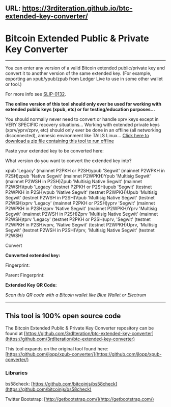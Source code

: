 URL: https://3rditeration.github.io/btc-extended-key-converter/
---
# Bitcoin Extended Public & Private Key Converter

* * *

You can enter any version of a valid Bitcoin extended public/private key and convert it to another version of the same extended key. (For example, exporting an xpub/ypub/zpub from Ledger Live to use in some other wallet or tool.)

For more info see [SLIP-0132](https://github.com/satoshilabs/slips/blob/master/slip-0132.md).


**The online version of this tool should only ever be used for working with extended public keys (xpub, etc) or for testing/education purposes...**

You should normally never need to convert or handle xprv keys except in VERY SPECIFIC recovery situations... Working with extended private keys (xprv/yprv/zprv, etc) should only ever be done in an offline (all networking disconnected), amnesic environment like TAILS Linux... [Click here to download a zip file containing this tool to run offline](https://github.com/3rdIteration/btc-extended-key-converter/archive/master.zip)

Paste your extended key to be converted here:

What version do you want to convert the extended key into?

xpub 'Legacy' (mainnet P2PKH or P2SH)ypub 'Segwit' (mainnet P2WPKH in P2SH)zpub 'Native Segwit' (mainnet P2WPKH)Ypub 'Multisig Segwit' (mainnet P2WSH in P2SH)Zpub 'Multisig Native Segwit' (mainnet P2WSH)tpub 'Legacy' (testnet P2PKH or P2SH)upub 'Segwit' (testnet P2WPKH in P2SH)vpub 'Native Segwit' (testnet P2WPKH)Upub 'Multisig Segwit' (testnet P2WSH in P2SH)Vpub 'Multisig Native Segwit' (testnet P2WSH)xprv 'Legacy' (mainnet P2PKH or P2SH)yprv 'Segwit' (mainnet P2WPKH in P2SH)zprv 'Native Segwit' (mainnet P2WPKH)Yprv 'Multisig Segwit' (mainnet P2WSH in P2SH)Zprv 'Multisig Native Segwit' (mainnet P2WSH)tprv 'Legacy' (testnet P2PKH or P2SH)uprv, 'Segwit' (testnet P2WPKH in P2SH)vprv, 'Native Segwit' (testnet P2WPKH)Uprv, 'Multisig Segwit' (testnet P2WSH in P2SH)Vprv, 'Multisig Native Segwit' (testnet P2WSH)

Convert

**Converted extended key:**

Fingerprint:

Parent Fingerprint:

**Extended Key QR Code:**

_Scan this QR code with a Bitcoin wallet like Blue Wallet or Electrum_

* * *

## This tool is 100% open source code

The Bitcoin Extended Public & Private Key Converter repository can be found at [https://github.com/3rdIteration/btc-extended-key-converter](https://github.com/3rdIteration/btc-extended-key-converter)

This tool expands on the original tool found here: [https://github.com/jlopp/xpub-converter/](https://github.com/jlopp/xpub-converter/)

### Libraries

bs58check: [https://github.com/bitcoinjs/bs58check](https://github.com/bitcoinjs/bs58check)

Twitter Bootstrap: [http://getbootstrap.com/](http://getbootstrap.com/)